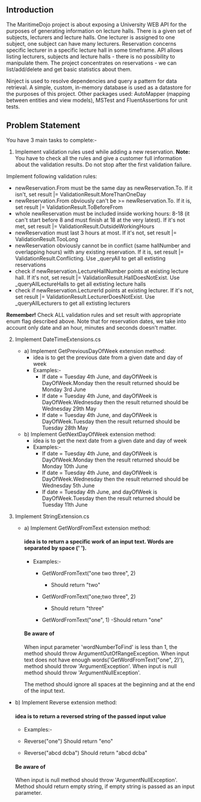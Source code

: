 ## Introduction
    
The MaritimeDojo project is about exposing a University WEB API for the purposes of generating information on lecture halls. There is a given set
of subjects, lecturers and lecture halls. One lecturer is assigned to one subject, one subject can have many lecturers. 
Reservation concerns specific lecturer in a specific lecture hall in some timeframe. API allows listing lecturers, 
subjects and lecture halls - there is no possibility to manipulate them. The project concentrates on reservations - 
we can list/add/delete and get basic statistics about them.
 
Ninject is used to resolve dependencies and query a pattern for data retrieval. A simple, custom, in-memory database is used 
as a datastore for the purposes of this project. Other packages used: AutoMapper (mapping between entities and
view models), MSTest and FluentAssertions for unit tests.

## Problem Statement
  
You have 3 main tasks to complete:- 

1) Implement validation rules used while adding a new reservation. 
**Note:** You have to check all the rules and give a customer full information about the validation results. Do not stop after the first validation failure.

Implement following validation rules:
 - newReservation.From must be the same day as newReservation.To. If it isn't, set result |= ValidationResult.MoreThanOneDay
 - newReservation.From obviously can't be >= newReservation.To. If it is, set result |= ValidationResult.ToBeforeFrom
 - whole newReservation must be included inside working hours: 8-18 (it can't start before 8 and must finish at 18 at the very latest). If it's not met, set result |= ValidationResult.OutsideWorkingHours
 - newReservation must last 3 hours at most. If it's not, set result |= ValidationResult.TooLong
 - newReservation obviously cannot be in conflict (same hallNumber and overlapping hours) with any existing reservation. If it is, set result |= ValidationResult.Conflicting. Use _queryAll to get all extisting reservations
 - check if newReservation.LectureHallNumber points at existing lecture hall. If it's not, set result |= ValidationResult.HallDoesNotExist. Use _queryAllLectureHalls to get all extisting lecture halls
 - check if newReservation.LecturerId points at existing lecturer. If it's not, set result |= ValidationResult.LecturerDoesNotExist. Use _queryAllLecturers to get all extisting lecturers

**Remember!** Check ALL validation rules and set result with appropriate enum flag described above.
Note that for reservation dates, we take into account only date and an hour, minutes and seconds doesn't matter.

2) Implement DateTimeExtensions.cs
   - a) Implement GetPreviousDayOfWeek extension method:
      - idea is to get the previous date from a given date and day of week
      - Examples:-
        - If date = Tuesday 4th June, and dayOfWeek is DayOfWeek.Monday then the result returned should be Monday 3rd June
        - If date = Tuesday 4th June, and dayOfWeek is DayOfWeek.Wednesday then the result returned should be Wednesday 29th May
        - If date = Tuesday 4th June, and dayOfWeek is DayOfWeek.Tuesday then the result returned should be Tuesday 28th May
   - b) Implement GetNextDayOfWeek extension method:
      - idea is to get the next date from a given date and day of week
      - Examples:-
        - If date = Tuesday 4th June, and dayOfWeek is DayOfWeek.Monday then the result returned should be Monday 10th June
        - If date = Tuesday 4th June, and dayOfWeek is DayOfWeek.Wednesday then the result returned should be Wednesday 5th June
        - If date = Tuesday 4th June, and dayOfWeek is DayOfWeek.Tuesday then the result returned should be Tuesday 11th June

3) Implement StringExtension.cs
   - a) Implement GetWordFromText extension method:
      #### idea is to return a specific work of an input text. Words are separated by space (' '). ####
      - Examples:-
        - GetWordFromText("one two three", 2)
          - Should return "two"
      
        - GetWordFromText("one;two three", 2)
          - Should return "three"
      
        - GetWordFromText("one", 1)
          -Should return "one"
      
      #### Be aware of ####
      
      When input parameter 'wordNumberToFind' is less than 1, the method should throw ArgumentOutOfRangeException. 
      When input text does not have enough words('GetWordFromText("one", 2)'), method should throw 'ArgumentException'. 
      When input is null method should throw 'ArgumentNullException'.
      
      The method should ignore all spaces at the beginning and at the end of the input text.
  - b) Implement Reverse extension method:
     #### idea is to return a reversed string of the passed input value ####
     - Examples:-
     - Reverse("one")
       Should return "eno"
     
     - Reverse("abcd dcba")
       Should return "abcd dcba"
     
     #### Be aware of ####
     
     When input is null method should throw 'ArgumentNullException'. 
     Method should return empty string, if empty string is passed as an input parameter. 
